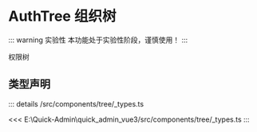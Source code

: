 # AuthTree 组织树  <Badge class="title-badge" type="warning" text="beta" />


::: warning 实验性
本功能处于实验性阶段，谨慎使用！
:::


权限树



## 类型声明
::: details
/src/components/tree/_types.ts

<<< E:\Quick-Admin\quick_admin_vue3/src/components/tree/_types.ts
:::  


